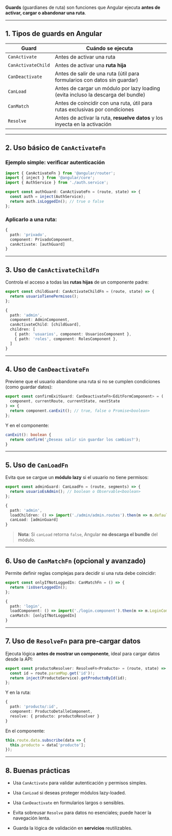 
**Guards** (guardianes de ruta) son funciones que Angular ejecuta **antes de activar, cargar o abandonar una ruta**. 

---

## 1. Tipos de guards en Angular

| Guard              | Cuándo se ejecuta                                                                 |
| ------------------ | --------------------------------------------------------------------------------- |
| `CanActivate`      | Antes de activar una ruta                                                         |
| `CanActivateChild` | Antes de activar una **ruta hija**                                                |
| `CanDeactivate`    | Antes de salir de una ruta (útil para formularios con datos sin guardar)          |
| `CanLoad`          | Antes de cargar un módulo por lazy loading (evita incluso la descarga del bundle) |
| `CanMatch`         | Antes de coincidir con una ruta, útil para rutas exclusivas por condiciones       |
| `Resolve`          | Antes de activar la ruta, **resuelve datos** y los inyecta en la activación       |

---

## 2. Uso básico de `CanActivateFn`

### Ejemplo simple: verificar autenticación

```ts
import { CanActivateFn } from '@angular/router';
import { inject } from '@angular/core';
import { AuthService } from './auth.service';

export const authGuard: CanActivateFn = (route, state) => {
  const auth = inject(AuthService);
  return auth.isLoggedIn(); // true o false
};
```

### Aplicarlo a una ruta:

```ts
{
  path: 'privado',
  component: PrivadoComponent,
  canActivate: [authGuard]
}
```

---

## 3. Uso de `CanActivateChildFn`

Controla el acceso a todas las **rutas hijas** de un componente padre:

```ts
export const childGuard: CanActivateChildFn = (route, state) => {
  return usuarioTienePermisos();
};
```

```ts
{
  path: 'admin',
  component: AdminComponent,
  canActivateChild: [childGuard],
  children: [
    { path: 'usuarios', component: UsuariosComponent },
    { path: 'roles', component: RolesComponent },
  ]
}
```

---

## 4. Uso de `CanDeactivateFn`

Previene que el usuario abandone una ruta si no se cumplen condiciones (como guardar datos):

```ts
export const confirmExitGuard: CanDeactivateFn<EditFormComponent> = (
  component, currentRoute, currentState, nextState
) => {
  return component.canExit(); // true, false o Promise<boolean>
};
```

Y en el componente:

```ts
canExit(): boolean {
  return confirm('¿Deseas salir sin guardar los cambios?');
}
```

---

## 5. Uso de `CanLoadFn`

Evita que se cargue un **módulo lazy** si el usuario no tiene permisos:

```ts
export const adminGuard: CanLoadFn = (route, segments) => {
  return usuarioEsAdmin(); // boolean o Observable<boolean>
};
```

```ts
{
  path: 'admin',
  loadChildren: () => import('./admin/admin.routes').then(m => m.default),
  canLoad: [adminGuard]
}
```

> **Nota**: Si `canLoad` retorna `false`, Angular **no descarga el bundle** del módulo.

---

## 6. Uso de `CanMatchFn` (opcional y avanzado)

Permite definir reglas complejas para decidir si una ruta debe coincidir:

```ts
export const onlyIfNotLoggedIn: CanMatchFn = () => {
  return !isUserLoggedIn();
};
```

```ts
{
  path: 'login',
  loadComponent: () => import('./login.component').then(m => m.LoginComponent),
  canMatch: [onlyIfNotLoggedIn]
}
```

---

## 7. Uso de `ResolveFn` para pre-cargar datos

Ejecuta lógica **antes de mostrar un componente**, ideal para cargar datos desde la API:

```ts
export const productoResolver: ResolveFn<Producto> = (route, state) => {
  const id = route.paramMap.get('id')!;
  return inject(ProductoService).getProductoById(id);
};
```

Y en la ruta:

```ts
{
  path: 'producto/:id',
  component: ProductoDetalleComponent,
  resolve: { producto: productoResolver }
}
```

En el componente:

```ts
this.route.data.subscribe(data => {
  this.producto = data['producto'];
});
```

---

## 8. Buenas prácticas

- Usa `CanActivate` para validar autenticación y permisos simples.
    
- Usa `CanLoad` si deseas proteger módulos lazy-loaded.
    
- Usa `CanDeactivate` en formularios largos o sensibles.
    
- Evita sobreusar `Resolve` para datos no esenciales; puede hacer la navegación lenta.
    
- Guarda la lógica de validación en **servicios** reutilizables.
    
